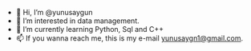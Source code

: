 - 👋 Hi, I’m @yunusaygun
- 👀 I’m interested in data management.
- 🌱 I’m currently learning Python, Sql and C++
- 📫 If you wanna reach me, this is my e-mail yunusaygn1@gmail.com.

<!---
yunusaygun/yunusaygun is a ✨ special ✨ repository because its `README.md` (this file) appears on your GitHub profile.
You can click the Preview link to take a look at your changes.
--->
